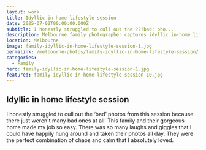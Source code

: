 ```yaml
---
layout: work
title: Idyllic in home lifestyle session
date: 2025-07-02T00:00:00.000Z
subtitle: I honestly struggled to cull out the ???bad' pho...
description: Melbourne family photographer captures idyllic in-home lifestyle session. Natural family photography with laughter, giggles and perfect combination of chaos and calm.
location: Melbourne
image: family-idyllic-in-home-lifestyle-session-1.jpg
permalink: /melbourne-photos/family-idyllic-in-home-lifestyle-session/
categories:
  - Family
hero: family-idyllic-in-home-lifestyle-session-1.jpg
featured: family-idyllic-in-home-lifestyle-session-10.jpg
---
```


## Idyllic in home lifestyle session

I honestly struggled to cull out the ‘bad’ photos from this session because there just weren't many bad ones at all! This family and their gorgeous home made my job so easy. There was so many laughs and giggles that I could have happily hung around and taken their photos all day. They were the perfect combination of chaos and calm that I absolutely loved.
